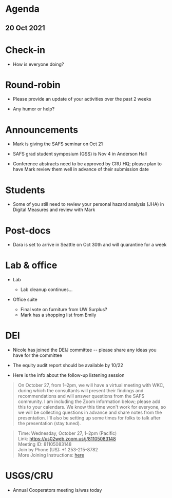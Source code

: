 # Agenda

## 20 Oct 2021


# Check-in

* How is everyone doing?


# Round-robin

* Please provide an update of your activities over the past 2 weeks

* Any humor or help? 


# Announcements

* Mark is giving the SAFS seminar on Oct 21

* SAFS grad student symposium (GSS) is Nov 4 in Anderson Hall

* Conference abstracts need to be approved by CRU HQ; please plan to have Mark review them well in advance of their submission date


# Students

* Some of you still need to review your personal hazard analysis (JHA) in Digital Measures and review with Mark


# Post-docs

* Dara is set to arrive in Seattle on Oct 30th and will quarantine for a week


# Lab & office

* Lab

    - Lab cleanup continues...

* Office suite

    - Final vote on furniture from UW Surplus?
    - Mark has a shopping list from Emily


# DEI

* Nicole has joined the DEIJ committee -- please share any ideas you have for the committee

* The equity audit report should be available by 10/22

* Here is the info about the follow-up listening session 

> On October 27, from 1–2pm, we will have a virtual meeting with WKC, during which the consultants will present their findings and recommendations and will answer questions from the SAFS community. I am including the Zoom information below; please add this to your calendars. We know this time won't work for everyone, so we will be collecting questions in advance and share notes from the presentation. I'll also be setting up some times for folks to talk after the presentation (stay tuned).

>    Time: Wednesday, October 27, 1–2pm (Pacific)  
>    Link: https://us02web.zoom.us/j/81105083148  
>    Meeting ID: 81105083148  
>    Join by Phone (US): +1 253-215-8782  
>    More Joining Instructions: [here](https://applications.zoom.us/addon/invitation/detail?meetingUuid=UVj51zJCQH%2Bj22LC0DkiYg%3D%3D&signature=932aad715a8cabac78e75b15d28a60cd4d964f6f41dbff9e54b7d010a0d29d53&v=1)


# USGS/CRU

* Annual Cooperators meeting is/was today
